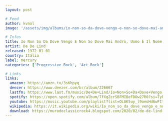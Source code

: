 ```yaml
---
layout: post

# Feed
author: kvnol
image: '/assets/img/albums/io-non-so-da-dove-vengo-e-non-so-dove-mai-andro-uomo-il-nome-che-mi-han-dato.jpg'

# Infos
title: Io Non So Da Dove Vengo E Non So Dove Mai Andrò, Uomo È Il Nome Che Mi Han Dato
artist: De De Lind
released: 1972-01-01
country: Itália
label: Mercury
categories: ['Progressive Rock', 'Art Rock']

# Links
links:
  amazon: https://amzn.to/3sKhpyq
  deezer: https://www.deezer.com/br/album/226667
  lastfm: https://www.last.fm/music/De+De+Lind/Io+Non+So+Da+Dove+Vengo,+E+Non+So+Dove+Mai+Andro%27.Uomo+E%27+Il+Nome+Che+Mi+Han+Dato
  spotify: https://open.spotify.com/album/7fXgZcrSBFMIBeFDOw27R0?si=Tyhk6-itRSi6FJyQ2p2WSg
  youtube: https://music.youtube.com/playlist?list=OLAK5uy_l9oeoHd6wFItveNK_TX0ced8W2AZ-8NJo
  wikipedia: https://it.wikipedia.org/wiki/Io_non_so_da_dove_vengo_e_non_so_dove_mai_andr%C3%B2._Uomo_%C3%A8_il_nome_che_mi_han_dato
  download: https://murodoclassicrock4.blogspot.com/2020/02/de-de-lind-io-non-so-da-dove-vengo-e.html
---
```

